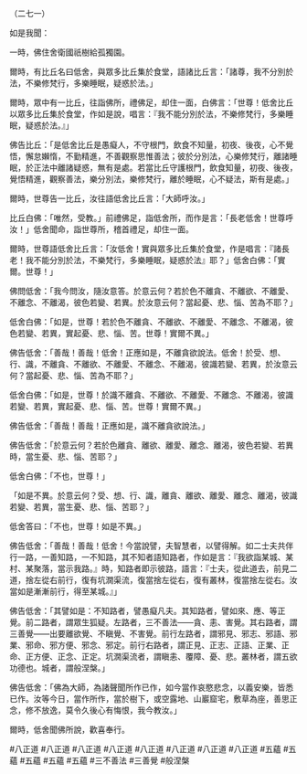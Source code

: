 （二七一）

如是我聞：

一時，佛住舍衛國祇樹給孤獨園。

爾時，有比丘名曰低舍，與眾多比丘集於食堂，語諸比丘言：「諸尊，我不分別於法，不樂修梵行，多樂睡眠，疑惑於法。」

爾時，眾中有一比丘，往詣佛所，禮佛足，却住一面，白佛言：「世尊！低舍比丘以眾多比丘集於食堂，作如是說，唱言：『我不能分別於法，不樂修梵行，多樂睡眠，疑惑於法。』」

佛告比丘：「是低舍比丘是愚癡人，不守根門，飲食不知量，初夜、後夜，心不覺悟，懈怠嬾惰，不勤精進，不善觀察思惟善法；彼於分別法，心樂修梵行，離諸睡眠，於正法中離諸疑惑，無有是處。若當比丘守護根門，飲食知量，初夜、後夜，覺悟精進，觀察善法，樂分別法，樂修梵行，離於睡眠，心不疑法，斯有是處。」

爾時，世尊告一比丘，汝往語低舍比丘言：「大師呼汝。」

比丘白佛：「唯然，受教。」前禮佛足，詣低舍所，而作是言：「長老低舍！世尊呼汝！」低舍聞命，詣世尊所，稽首禮足，却住一面。

爾時，世尊語低舍比丘言：「汝低舍！實與眾多比丘集於食堂，作是唱言：『諸長老！我不能分別於法，不樂梵行，多樂睡眠，疑惑於法』耶？」低舍白佛：「實爾。世尊！」

佛問低舍：「我今問汝，隨汝意答。於意云何？若於色不離貪、不離欲、不離愛、不離念、不離渴，彼色若變、若異。於汝意云何？當起憂、悲、惱、苦為不耶？」

低舍白佛：「如是，世尊！若於色不離貪、不離欲、不離愛、不離念、不離渴，彼色若變、若異，實起憂、悲、惱、苦。世尊！實爾不異。」

佛告低舍：「善哉！善哉！低舍！正應如是，不離貪欲說法。低舍！於受、想、行、識，不離貪、不離欲、不離愛、不離念、不離渴，彼識若變、若異，於汝意云何？當起憂、悲、惱、苦為不耶？」

低舍白佛：「如是，世尊！於識不離貪、不離欲、不離愛、不離念、不離渴，彼識若變、若異，實起憂、悲、惱、苦。世尊！實爾不異。」

佛告低舍：「善哉！善哉！正應如是，識不離貪欲說法。」

佛告低舍：「於意云何？若於色離貪、離欲、離愛、離念、離渴，彼色若變、若異時，當生憂、悲、惱、苦耶？」

低舍白佛：「不也，世尊！」

「如是不異。於意云何？受、想、行、識，離貪、離欲、離愛、離念、離渴，彼識若變、若異，當生憂、悲、惱、苦耶？」

低舍答曰：「不也，世尊！如是不異。」

佛告低舍：「善哉！善哉！低舍！今當說譬，夫智慧者，以譬得解。如二士夫共伴行一路，一善知路，一不知路，其不知者語知路者，作如是言：『我欲詣某城、某村、某聚落，當示我路。』時，知路者即示彼路，語言：『士夫，從此道去，前見二道，捨左從右前行，復有坑㵎渠流，復當捨左從右，復有叢林，復當捨左從右。汝當如是漸漸前行，得至某城。』」

佛告低舍：「其譬如是：不知路者，譬愚癡凡夫。其知路者，譬如來、應、等正覺。前二路者，謂眾生狐疑。左路者，三不善法——貪、恚、害覺。其右路者，謂三善覺——出要離欲覺、不瞋覺、不害覺。前行左路者，謂邪見、邪志、邪語、邪業、邪命、邪方便、邪念、邪定。前行右路者，謂正見、正志、正語、正業、正命、正方便、正念、正定。坑㵎渠流者，謂瞋恚、覆障、憂、悲。叢林者，謂五欲功德也。城者，謂般涅槃。」

佛告低舍：「佛為大師，為諸聲聞所作已作，如今當作哀愍悲念，以義安樂，皆悉已作。汝等今日，當作所作，當於樹下，或空露地、山巖窟宅，敷草為座，善思正念，修不放逸，莫令久後心有悔恨，我今教汝。」

爾時，低舍聞佛所說，歡喜奉行。




#八正道
#八正道
#八正道
#八正道
#八正道
#八正道
#八正道
#八正道
#五蘊
#五蘊
#五蘊
#五蘊
#五蘊
#三不善法
#三善覺
#般涅槃
